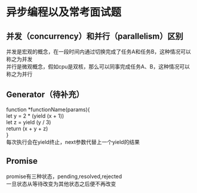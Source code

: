 # 异步编程以及常考面试题
## 并发（concurrency）和并行（parallelism）区别
并发是宏观的概念，在一段时间内通过切换完成了任务A和任务B，这种情况可以称之为并发  
并行是微观概念，假如cpu是双核，那么可以同事完成任务A、B，这种情况可以称之为并行  
## Generator（待补充）
function *functionName(params){  
    let y = 2 * (yield (x + 1))  
    let z = yield (y / 3)  
    return (x + y + z)  
}  
每次执行会在yield终止，next参数代替上一个yield的结果 
## Promise
promise有三种状态，pending,resolved,rejected  
一旦状态从等待改变为其他状态之后便不再改变  

